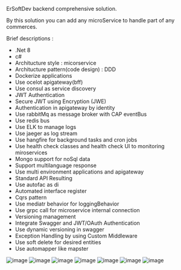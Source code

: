 ErSoftDev backend comprehensive solution.

By this solution you can add any microService to handle part of any commerces.

Brief descriptions : 
- .Net 8
- c#
- Architucture style : micorservice 
- Architucture pattern(code design) : DDD
- Dockerize applications
- Use ocelot apigateway(bff) 
- Use consul as service discovery
- JWT Authentication
- Secure JWT using Encryption (JWE)
- Authentication in apigateway by identity
- Use rabbitMq as message broker with CAP eventBus
- Use redis bus
- Use ELK to manage logs
- Use jaeger as log stream
- Use hangfire for background tasks and cron jobs
- Use health check classes and health check UI to monitoring miroservices
- Mongo support for noSql data
- Support multilanguage response
- Use multi environment applications and apigateway
- Standard API Resulting
- Use autofac as di
- Automated interface register
- Cqrs pattern
- Use mediatr behavior for loggingBehavior
- Use grpc call for microservice internal connection
- Versioning management
- Integrate Swagger and JWT/OAuth Authentication
- Use dynamic versioning in swagger
- Exception Handling by using Custom Middleware
- Use soft delete for desired entities
- Use automapper like mapster


![image](https://github.com/ehsanrezaee/DotNetBackend/assets/11017659/367cf8ae-09ee-449d-93b0-4ae07e4c4695)
![image](https://github.com/ehsanrezaee/DotNetBackend/assets/11017659/39ca53d8-698d-4c24-95c4-db80727a2d8e)
![image](https://github.com/ehsanrezaee/DotNetBackend/assets/11017659/319af26f-db3a-47c3-b021-fd3040cfbc35)
![image](https://github.com/ehsanrezaee/DotNetBackend/assets/11017659/26124f15-b1ab-4305-b6f4-17b50d14eb5c)
![image](https://github.com/ehsanrezaee/DotNetBackend/assets/11017659/4dd5a8db-aee5-4742-b5e2-8bbfd6f609fa)
![image](https://github.com/ehsanrezaee/DotNetBackend/assets/11017659/60962345-51e7-4ec8-b33d-df78984910e0)
![image](https://github.com/ehsanrezaee/DotNetBackend/assets/11017659/8a1fd421-a4e7-4775-ab16-76b0d9716f90)





